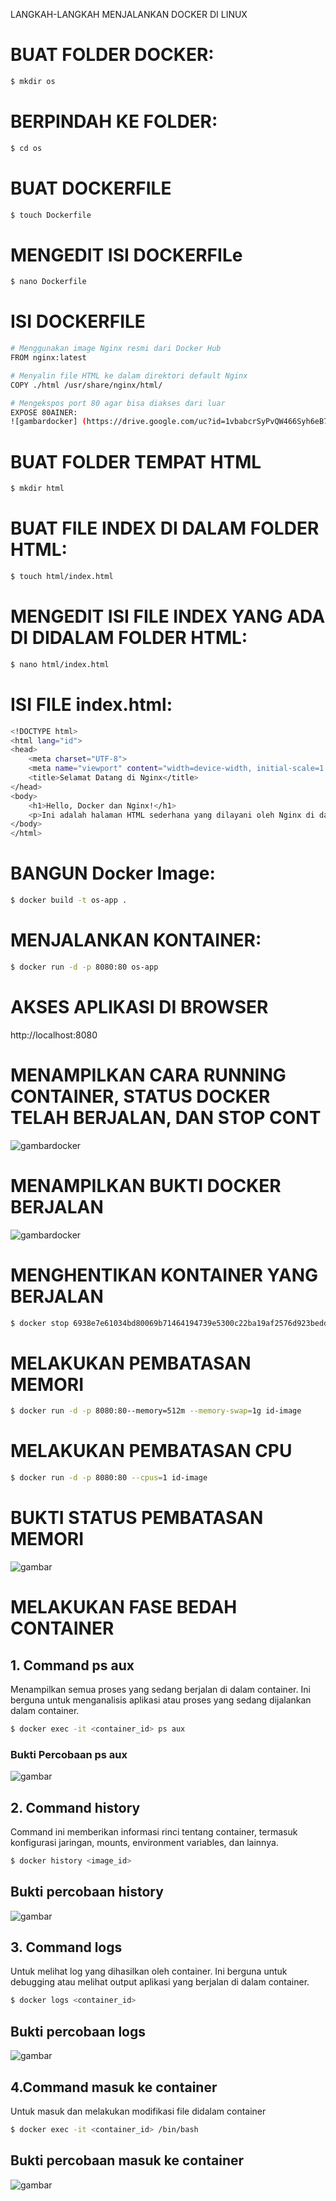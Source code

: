 LANGKAH-LANGKAH MENJALANKAN DOCKER DI LINUX

# BUAT FOLDER DOCKER:
```bash
$ mkdir os
```
# BERPINDAH KE FOLDER:
```bash
$ cd os
```
# BUAT DOCKERFILE
```bash
$ touch Dockerfile
```
# MENGEDIT ISI DOCKERFILe
```bash
$ nano Dockerfile
```
# ISI DOCKERFILE
```bash
# Menggunakan image Nginx resmi dari Docker Hub
FROM nginx:latest

# Menyalin file HTML ke dalam direktori default Nginx
COPY ./html /usr/share/nginx/html/

# Mengekspos port 80 agar bisa diakses dari luar
EXPOSE 80AINER:
![gambardocker] (https://drive.google.com/uc?id=1vbabcrSyPvQW466Syh6eB7VMdATivKiA)
```
# BUAT FOLDER TEMPAT HTML
```bash
$ mkdir html
```
# BUAT FILE INDEX DI DALAM FOLDER HTML:
```bash
$ touch html/index.html
```
# MENGEDIT ISI FILE INDEX YANG ADA DI DIDALAM FOLDER HTML:
```bash
$ nano html/index.html
```

# ISI FILE index.html:
```bash
<!DOCTYPE html>
<html lang="id">
<head>
    <meta charset="UTF-8">
    <meta name="viewport" content="width=device-width, initial-scale=1.0">
    <title>Selamat Datang di Nginx</title>
</head>
<body>
    <h1>Hello, Docker dan Nginx!</h1>
    <p>Ini adalah halaman HTML sederhana yang dilayani oleh Nginx di dalam Docker container.</p>
</body>
</html>
```

#  BANGUN Docker Image:
```bash
$ docker build -t os-app .
```

# MENJALANKAN KONTAINER:
```bash
$ docker run -d -p 8080:80 os-app
```

# AKSES APLIKASI DI BROWSER
http://localhost:8080

# MENAMPILKAN CARA RUNNING CONTAINER, STATUS DOCKER TELAH BERJALAN, DAN STOP CONT
![gambardocker](https://drive.google.com/uc?id=1vbabcrSyPvQW466Syh6eB7VMdATivKiA)

# MENAMPILKAN BUKTI DOCKER BERJALAN
![gambardocker](https://drive.google.com/uc?id=1S5MrX86l2euIf7Cs77enylsV2X1nWZSB)


# MENGHENTIKAN KONTAINER YANG BERJALAN
```bash
$ docker stop 6938e7e61034bd80069b71464194739e5300c22ba19af2576d923bedd5cb2aa5
```

# MELAKUKAN PEMBATASAN MEMORI
```bash
$ docker run -d -p 8080:80--memory=512m --memory-swap=1g id-image
```
# MELAKUKAN PEMBATASAN CPU
```bash
$ docker run -d -p 8080:80 --cpus=1 id-image
```
# BUKTI STATUS PEMBATASAN MEMORI
![gambar](https://drive.google.com/uc?id=1AeQKG7MURywxa3tqjuNLRjQWqRtbFaBQ)

# MELAKUKAN FASE BEDAH CONTAINER
## 1. Command ps aux
Menampilkan semua proses yang sedang berjalan di dalam container. Ini berguna untuk menganalisis aplikasi atau proses yang sedang dijalankan dalam container.
```bash
$ docker exec -it <container_id> ps aux
```
### Bukti Percobaan ps aux
![gambar](https://drive.google.com/uc?id=19aTENEJrl2pAvbCH9pQydn91dzBdtkZ3)

## 2. Command history
Command ini memberikan informasi rinci tentang container, termasuk konfigurasi jaringan, mounts, environment variables, dan lainnya.
```bash
$ docker history <image_id>
```
## Bukti percobaan history
![gambar](https://drive.google.com/uc?id=1oiex2r-9IqrXLkgja8SDcO5UGnSzLXm6)

## 3. Command logs
Untuk melihat log yang dihasilkan oleh container. Ini berguna untuk debugging atau melihat output aplikasi yang berjalan di dalam container.
```bash
$ docker logs <container_id>
```
## Bukti percobaan logs
![gambar](https://drive.google.com/uc?id=1nj9sz-coF_N7rZnyyFf3CE_QpskvoRdP)

## 4.Command masuk ke container
Untuk masuk dan melakukan modifikasi file didalam container
```bash
$ docker exec -it <container_id> /bin/bash
```
## Bukti percobaan masuk ke container
![gambar](https://drive.google.com/uc?id=1BHZ18OWwuP6uL_CcbM6uwSJtHaHL_TbB)
